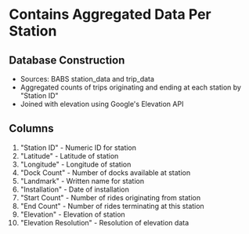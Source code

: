 # Contains Aggregated Data Per Station

## Database Construction
* Sources: BABS station_data and trip_data
* Aggregated counts of trips originating and ending at each station by "Station ID"
* Joined with elevation using Google's Elevation API

## Columns
1. "Station ID" - Numeric ID for station
2. "Latitude" - Latitude of station
3. "Longitude" - Longitude of station
4. "Dock Count" - Number of docks available at station
5. "Landmark" - Written name for station
6. "Installation" - Date of installation
7. "Start Count" - Number of rides originating from station
8. "End Count" - Number of rides terminating at this station
9. "Elevation" - Elevation of station
10. "Elevation Resolution" - Resolution of elevation data
